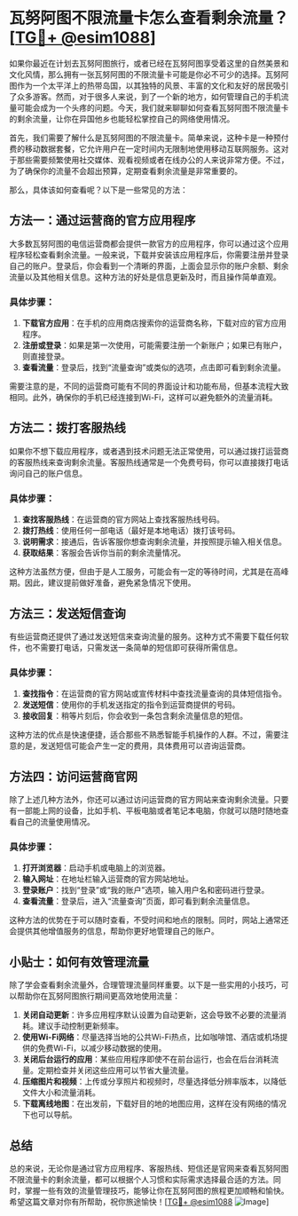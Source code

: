 # 瓦努阿图不限流量卡怎么查看剩余流量？[[TG💪+ @esim1088](https://t.me/s/esim1088)]

如果你最近在计划去瓦努阿图旅行，或者已经在瓦努阿图享受着这里的自然美景和文化风情，那么拥有一张瓦努阿图的不限流量卡可能是你必不可少的选择。瓦努阿图作为一个太平洋上的热带岛国，以其独特的风景、丰富的文化和友好的居民吸引了众多游客。然而，对于很多人来说，到了一个新的地方，如何管理自己的手机流量可能会成为一个头疼的问题。今天，我们就来聊聊如何查看瓦努阿图不限流量卡的剩余流量，让你在异国他乡也能轻松掌控自己的网络使用情况。

首先，我们需要了解什么是瓦努阿图的不限流量卡。简单来说，这种卡是一种预付费的移动数据套餐，它允许用户在一定时间内无限制地使用移动互联网服务。这对于那些需要频繁使用社交媒体、观看视频或者在线办公的人来说非常方便。不过，为了确保你的流量不会超出预算，定期查看剩余流量是非常重要的。

那么，具体该如何查看呢？以下是一些常见的方法：

## 方法一：通过运营商的官方应用程序

大多数瓦努阿图的电信运营商都会提供一款官方的应用程序，你可以通过这个应用程序轻松查看剩余流量。一般来说，下载并安装该应用程序后，你需要注册并登录自己的账户。登录后，你会看到一个清晰的界面，上面会显示你的账户余额、剩余流量以及其他相关信息。这种方法的好处是信息更新及时，而且操作简单直观。

### 具体步骤：
1. **下载官方应用**：在手机的应用商店搜索你的运营商名称，下载对应的官方应用程序。
2. **注册或登录**：如果是第一次使用，可能需要注册一个新账户；如果已有账户，则直接登录。
3. **查看流量**：登录后，找到“流量查询”或类似的选项，点击即可看到剩余流量。

需要注意的是，不同的运营商可能有不同的界面设计和功能布局，但基本流程大致相同。此外，确保你的手机已经连接到Wi-Fi，这样可以避免额外的流量消耗。

## 方法二：拨打客服热线

如果你不想下载应用程序，或者遇到技术问题无法正常使用，可以通过拨打运营商的客服热线来查询剩余流量。客服热线通常是一个免费号码，你可以直接拨打电话询问自己的账户信息。

### 具体步骤：
1. **查找客服热线**：在运营商的官方网站上查找客服热线号码。
2. **拨打热线**：使用任何一部电话（最好是本地电话）拨打该号码。
3. **说明需求**：接通后，告诉客服你想查询剩余流量，并按照提示输入相关信息。
4. **获取结果**：客服会告诉你当前的剩余流量情况。

这种方法虽然方便，但由于是人工服务，可能会有一定的等待时间，尤其是在高峰期。因此，建议提前做好准备，避免紧急情况下使用。

## 方法三：发送短信查询

有些运营商还提供了通过发送短信来查询流量的服务。这种方式不需要下载任何软件，也不需要打电话，只需发送一条简单的短信即可获得所需信息。

### 具体步骤：
1. **查找指令**：在运营商的官方网站或宣传材料中查找流量查询的具体短信指令。
2. **发送短信**：使用你的手机发送指定的指令到运营商提供的号码。
3. **接收回复**：稍等片刻后，你会收到一条包含剩余流量信息的短信。

这种方法的优点是快速便捷，适合那些不熟悉智能手机操作的人群。不过，需要注意的是，发送短信可能会产生一定的费用，具体费用可以咨询运营商。

## 方法四：访问运营商官网

除了上述几种方法外，你还可以通过访问运营商的官方网站来查询剩余流量。只要有一部能上网的设备，比如手机、平板电脑或者笔记本电脑，你就可以随时随地查看自己的流量使用情况。

### 具体步骤：
1. **打开浏览器**：启动手机或电脑上的浏览器。
2. **输入网址**：在地址栏输入运营商的官方网站地址。
3. **登录账户**：找到“登录”或“我的账户”选项，输入用户名和密码进行登录。
4. **查看流量**：登录后，进入“流量查询”页面，即可看到剩余流量信息。

这种方法的优势在于可以随时查看，不受时间和地点的限制。同时，网站上通常还会提供其他增值服务的信息，帮助你更好地管理自己的账户。

## 小贴士：如何有效管理流量

除了学会查看剩余流量外，合理管理流量同样重要。以下是一些实用的小技巧，可以帮助你在瓦努阿图旅行期间更高效地使用流量：

1. **关闭自动更新**：许多应用程序默认设置为自动更新，这会导致不必要的流量消耗。建议手动控制更新频率。
2. **使用Wi-Fi网络**：尽量选择当地的公共Wi-Fi热点，比如咖啡馆、酒店或机场提供的免费Wi-Fi，以减少移动数据的使用。
3. **关闭后台运行的应用**：某些应用程序即使不在前台运行，也会在后台消耗流量。定期检查并关闭这些应用可以节省大量流量。
4. **压缩图片和视频**：上传或分享照片和视频时，尽量选择低分辨率版本，以降低文件大小和流量消耗。
5. **下载离线地图**：在出发前，下载好目的地的地图应用，这样在没有网络的情况下也可以导航。

## 总结

总的来说，无论你是通过官方应用程序、客服热线、短信还是官网来查看瓦努阿图不限流量卡的剩余流量，都可以根据个人习惯和实际需求选择最合适的方法。同时，掌握一些有效的流量管理技巧，能够让你在瓦努阿图的旅程更加顺畅和愉快。希望这篇文章对你有所帮助，祝你旅途愉快！[[TG💪+ @esim1088](https://t.me/s/esim1088) ![Image](https://i.postimg.cc/4NQfJmqS/Snipaste-2025-05-13-00-14-12.png)]